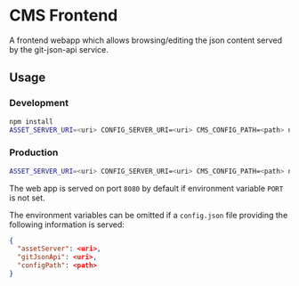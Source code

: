 # CMS Frontend

A frontend webapp which allows browsing/editing the json content served by the git-json-api service.

## Usage

### Development

```bash
npm install
ASSET_SERVER_URI=<uri> CONFIG_SERVER_URI=<uri> CMS_CONFIG_PATH=<path> npm run watch
```

### Production

```bash
ASSET_SERVER_URI=<uri> CONFIG_SERVER_URI=<uri> CMS_CONFIG_PATH=<path> npm start
```
The web app is served on port `8080` by default if environment variable `PORT` is not set.

The environment variables can be omitted if a `config.json` file providing the following information is served:
```json
{
  "assetServer": <uri>,
  "gitJsonApi": <uri>,
  "configPath": <path>
}
```

